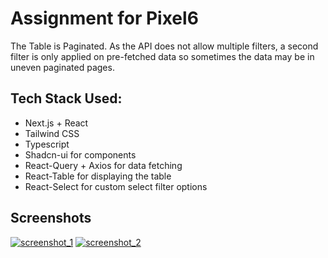 # Assignment for Pixel6

The Table is Paginated. As the API does not allow multiple filters, a second filter is only applied on pre-fetched data so sometimes the data may be in uneven paginated pages.

## Tech Stack Used:

- Next.js + React
- Tailwind CSS
- Typescript
- Shadcn-ui for components
- React-Query + Axios for data fetching
- React-Table for displaying the table
- React-Select for custom select filter options

## Screenshots

[![screenshot_1](https://i.postimg.cc/HnZ0cd2g/Screenshot-20240824-190120.png)](https://postimg.cc/bSnS4XWC)
[![screenshot_2](https://i.postimg.cc/rsFCwK5j/Screenshot-20240824-190208.png)](https://postimg.cc/ftp0HW2S)
